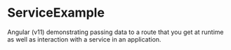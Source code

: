 # ServiceExample

Angular (v11) demonstrating passing data to a route that you get at runtime as well as interaction with a service in an application.